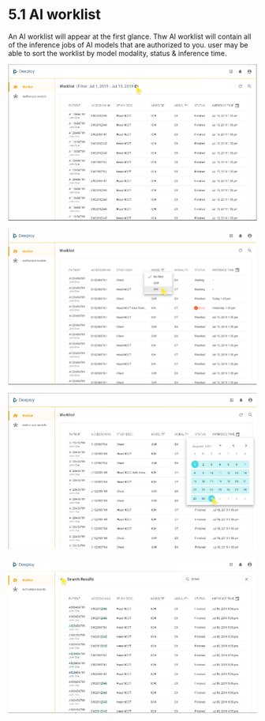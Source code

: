# 5.1 AI worklist

An AI worklist will appear at the first glance. Thw AI worklist will contain all of the inference jobs of AI models that are authorized to you. user may be able to sort the worklist by model modality, status & inference time.

![Deeploy AI worklist overview](<../.gitbook/assets/image (221).png>)





![user can decide to display the jobs of a specific model by model filtering](<../.gitbook/assets/image (215).png>)



![](<../.gitbook/assets/image (217).png>)

![search AI worklist by keywords](<../.gitbook/assets/image (223).png>)



